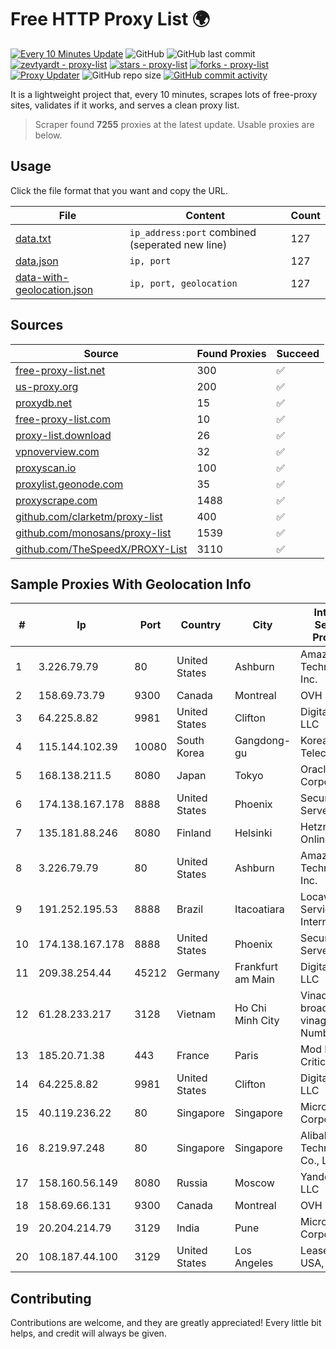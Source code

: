 
# Free HTTP Proxy List 🌍

[![Every 10 Minutes Update](https://github.com/mertguvencli/http-proxy-list/actions/workflows/main.yml/badge.svg?branch=main)](https://github.com/mertguvencli/http-proxy-list/actions/workflows/main.yml)
![GitHub](https://img.shields.io/github/license/mertguvencli/http-proxy-list)
![GitHub last commit](https://img.shields.io/github/last-commit/mertguvencli/http-proxy-list)
[![zevtyardt - proxy-list](https://img.shields.io/static/v1?label=zevtyardt&message=proxy-list&color=blue&logo=github)](https://github.com/zevtyardt/proxy-list "Go to GitHub repo")
[![stars - proxy-list](https://img.shields.io/github/stars/zevtyardt/proxy-list?style=social)](https://github.com/zevtyardt/proxy-list)
[![forks - proxy-list](https://img.shields.io/github/forks/zevtyardt/proxy-list?style=social)](https://github.com/zevtyardt/proxy-list)
[![Proxy Updater](https://github.com/zevtyardt/proxy-list/workflows/Proxy%20Updater/badge.svg)](https://github.com/zevtyardt/proxy-list/actions?query=workflow:"Proxy+Updater")
![GitHub repo size](https://img.shields.io/github/repo-size/zevtyardt/proxy-list)
[![GitHub commit activity](https://img.shields.io/github/commit-activity/m/zevtyardt/proxy-list?logo=commits)](https://github.com/zevtyardt/proxy-list/commits/main)

It is a lightweight project that, every 10 minutes, scrapes lots of free-proxy sites, validates if it works, and serves a clean proxy list.

> Scraper found **7255** proxies at the latest update. Usable proxies are below.

## Usage

Click the file format that you want and copy the URL.

|File|Content|Count|
|----|-------|-----|
|[data.txt](https://raw.githubusercontent.com/mertguvencli/http-proxy-list/main/proxy-list/data.txt)|`ip_address:port` combined (seperated new line)|127|
|[data.json](https://raw.githubusercontent.com/mertguvencli/http-proxy-list/main/proxy-list/data.json)|`ip, port`|127|
|[data-with-geolocation.json](https://raw.githubusercontent.com/mertguvencli/http-proxy-list/main/proxy-list/data-with-geolocation.json)|`ip, port, geolocation`|127|

## Sources

|Source|Found Proxies|Succeed|
|------|-------------|-------|
|[free-proxy-list.net](https://free-proxy-list.net)|300|✅|
|[us-proxy.org](https://www.us-proxy.org)|200|✅|
|[proxydb.net](http://proxydb.net)|15|✅|
|[free-proxy-list.com](https://free-proxy-list.com/?page=&port=&type%5B%5D=http&type%5B%5D=https&up_time=0&search=Search)|10|✅|
|[proxy-list.download](https://www.proxy-list.download/HTTP)|26|✅|
|[vpnoverview.com](https://vpnoverview.com/privacy/anonymous-browsing/free-proxy-servers)|32|✅|
|[proxyscan.io](https://www.proxyscan.io)|100|✅|
|[proxylist.geonode.com](https://proxylist.geonode.com/api/proxy-list?limit=300&page=1&sort_by=lastChecked&sort_type=desc&protocols=http,https)|35|✅|
|[proxyscrape.com](https://api.proxyscrape.com/v2/?request=displayproxies&protocol=http&timeout=10000&country=all&ssl=all&anonymity=all)|1488|✅|
|[github.com/clarketm/proxy-list](https://raw.githubusercontent.com/clarketm/proxy-list/master/proxy-list-raw.txt)|400|✅|
|[github.com/monosans/proxy-list](https://raw.githubusercontent.com/monosans/proxy-list/main/proxies/http.txt)|1539|✅|
|[github.com/TheSpeedX/PROXY-List](https://raw.githubusercontent.com/TheSpeedX/PROXY-List/master/http.txt)|3110|✅|


## Sample Proxies With Geolocation Info

|#|Ip|Port|Country|City|Internet Service Provider|
|-|--|----|-------|----|-------------------------|
|1|3.226.79.79|80|United States|Ashburn|Amazon Technologies Inc.|
|2|158.69.73.79|9300|Canada|Montreal|OVH SAS|
|3|64.225.8.82|9981|United States|Clifton|DigitalOcean, LLC|
|4|115.144.102.39|10080|South Korea|Gangdong-gu|Korea Telecom|
|5|168.138.211.5|8080|Japan|Tokyo|Oracle Corporation|
|6|174.138.167.178|8888|United States|Phoenix|Secured Servers LLC|
|7|135.181.88.246|8080|Finland|Helsinki|Hetzner Online GmbH|
|8|3.226.79.79|80|United States|Ashburn|Amazon Technologies Inc.|
|9|191.252.195.53|8888|Brazil|Itacoatiara|Locaweb Serviços de Internet S/A|
|10|174.138.167.178|8888|United States|Phoenix|Secured Servers LLC|
|11|209.38.254.44|45212|Germany|Frankfurt am Main|DigitalOcean, LLC|
|12|61.28.233.217|3128|Vietnam|Ho Chi Minh City|Vinadata broadcast via vinagame AS Number|
|13|185.20.71.38|443|France|Paris|Mod Mission Critical LLC|
|14|64.225.8.82|9981|United States|Clifton|DigitalOcean, LLC|
|15|40.119.236.22|80|Singapore|Singapore|Microsoft Corporation|
|16|8.219.97.248|80|Singapore|Singapore|Alibaba (US) Technology Co., Ltd.|
|17|158.160.56.149|8080|Russia|Moscow|Yandex.Cloud LLC|
|18|158.69.66.131|9300|Canada|Montreal|OVH SAS|
|19|20.204.214.79|3129|India|Pune|Microsoft Corporation|
|20|108.187.44.100|3129|United States|Los Angeles|Leaseweb USA, Inc.|



## Contributing

Contributions are welcome, and they are greatly appreciated! Every
little bit helps, and credit will always be given.

